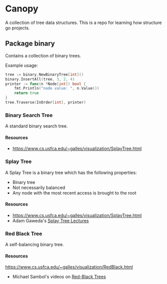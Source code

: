 # Canopy

A collection of tree data structures.  This is a repo for learning how structure go projects.

## Package binary

Contains a collection of binary trees.

Example usage:

```go
tree := binary.NewBinaryTree[int]()
binary.InsertAll(tree, 3, 2, 4)
printer := func(n *Node[int]) bool {
	fmt.Println("node value: ", n.Value())
	return true
}
tree.Traverse(InOrder[int], printer)
```

### Binary Search Tree

A standard binary search tree.

#### Resources
* https://www.cs.usfca.edu/~galles/visualization/SplayTree.html

### Splay Tree
A Splay Tree is a binary tree which has the following properties:
- Binary tree
- Not necessarily balanced
- Any node with the most recent access is brought to the root

#### Resources
* https://www.cs.usfca.edu/~galles/visualization/SplayTree.html
* Adam Gaweda's [Splay Tree Lectures](https://youtube.com/playlist?list=PLK7dyt8j81q2QUEKr-38V0M8XdGQnAaKr&si=XKuHiiBSI_vT-YuI)

### Red Black Tree
A self-balancing binary tree.

#### Resources
https://www.cs.usfca.edu/~galles/visualization/RedBlack.html
* Michael Sambol's videos on [Red-Black Trees](https://www.youtube.com/playlist?list=PL9xmBV_5YoZNqDI8qfOZgzbqahCUmUEin)




